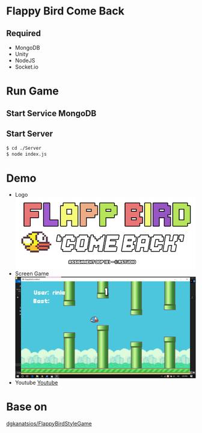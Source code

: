 # Flappy Bird Come Back ##
## Required ##
* MongoDB
* Unity
* NodeJS
* Socket.io

# Run Game
## Start Service MongoDB
## Start Server
```
$ cd ./Server
$ node index.js
```

# Demo
* Logo
![Image](./Assets/Sprites/logo-splash.png)
* Screen Game
![Image](./demo.png)
* Youtube
[Youtube](https://youtu.be/NGm73ZMKsIA)

# Base on
[dgkanatsios/FlappyBirdStyleGame](https://github.com/dgkanatsios/FlappyBirdStyleGame)


